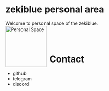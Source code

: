 # zekiblue personal area

Welcome to personal space of the zekiblue. <br/>
<img src="https://i1.sndcdn.com/artworks-000235350497-x161qh-t500x500.jpg"
     alt="Personal Space"
     style="float: left; margin-right: 10px; width: 128px; height: 128px" />
     
<br/>
<br/>
     
# Contact

- github
- telegram
- discord
